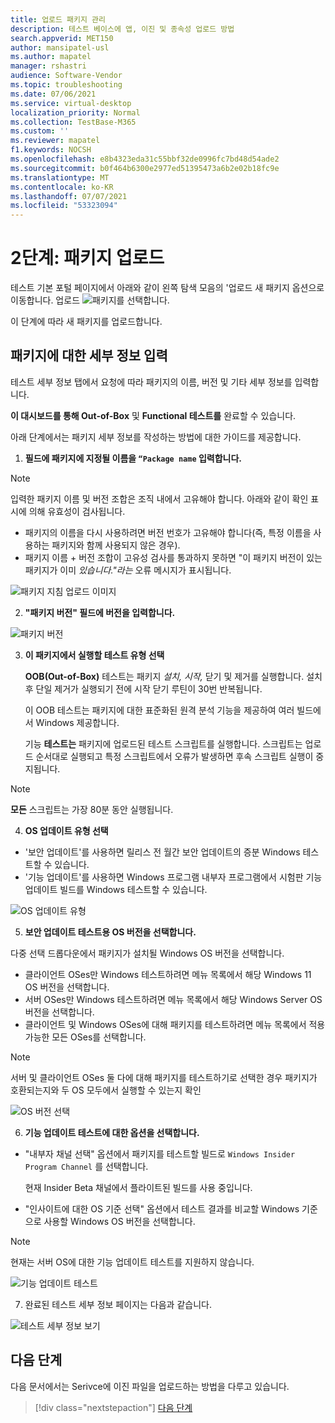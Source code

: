 ```yaml
---
title: 업로드 패키지 관리
description: 테스트 베이스에 앱, 이진 및 종속성 업로드 방법
search.appverid: MET150
author: mansipatel-usl
ms.author: mapatel
manager: rshastri
audience: Software-Vendor
ms.topic: troubleshooting
ms.date: 07/06/2021
ms.service: virtual-desktop
localization_priority: Normal
ms.collection: TestBase-M365
ms.custom: ''
ms.reviewer: mapatel
f1.keywords: NOCSH
ms.openlocfilehash: e8b4323eda31c55bbf32de0996fc7bd48d54ade2
ms.sourcegitcommit: b0f464b6300e2977ed51395473a6b2e02b18fc9e
ms.translationtype: MT
ms.contentlocale: ko-KR
ms.lasthandoff: 07/07/2021
ms.locfileid: "53323094"
---
```

# <a name="step-2-uploading-a-package"></a>2단계: 패키지 업로드

테스트 기본 포털 페이지에서 아래와 같이 왼쪽 탐색 모음의 '업로드 새 패키지 옵션으로 이동합니다. 업로드 ![ 패키지를 선택합니다.](Media/Upload-New-Package.png)

이 단계에 따라 새 패키지를 업로드합니다.

## <a name="enter-details-for-your-package"></a>패키지에 대한 세부 정보 입력

테스트 세부 정보 탭에서 요청에 따라 패키지의 이름, 버전 및 기타 세부 정보를 입력합니다. 

**이 대시보드를 통해 Out-of-Box** 및 **Functional 테스트를** 완료할 수 있습니다.

아래 단계에서는 패키지 세부 정보를 작성하는 방법에 대한 가이드를 제공합니다.

1.  **필드에 패키지에 지정될 이름을 ```“Package name``` 입력합니다.**

> [!Note]  
> 입력한 패키지 이름 및 버전 조합은 조직 내에서 고유해야 합니다. 아래와 같이 확인 표시에 의해 유효성이 검사됩니다.
  
  - 패키지의 이름을 다시 사용하려면 버전 번호가 고유해야 합니다(즉, 특정 이름을 사용하는 패키지와 함께 사용되지 않은 경우).
  - 패키지 이름 + 버전 조합이 고유성 검사를 통과하지 못하면 "이 패키지 버전이 있는 패키지가 이미 *있습니다."라는* 오류 메시지가 표시됩니다. 

![패키지 지침 업로드 이미지](Media/Instructions.png)

2. **"패키지 버전" 필드에 버전을 입력합니다.**

![패키지 버전](Media/ApplicationVersion.png)

3.  **이 패키지에서 실행할 테스트 유형 선택**

    **OOB(Out-of-Box)** 테스트는 패키지 *설치,* *시작,* 닫기 및 제거를 실행합니다.   설치 후 단일 제거가 실행되기 전에 시작 닫기 루틴이 30번 반복됩니다. 
    
    이 OOB 테스트는 패키지에 대한 표준화된 원격 분석 기능을 제공하여 여러 빌드에서 Windows 제공합니다.

    기능 **테스트는** 패키지에 업로드된 테스트 스크립트를 실행합니다. 스크립트는 업로드 순서대로 실행되고 특정 스크립트에서 오류가 발생하면 후속 스크립트 실행이 중지됩니다.

> [!Note]
> **모든** 스크립트는 가장 80분 동안 실행됩니다. 
    
4.  **OS 업데이트 유형 선택**

   - '보안 업데이트'를 사용하면 릴리스 전 월간 보안 업데이트의 증분 Windows 테스트할 수 있습니다. 
   - '기능 업데이트'를 사용하면 Windows 프로그램 내부자 프로그램에서 시험판 기능 업데이트 빌드를 Windows 테스트할 수 있습니다.
<!---
Change to the correct picture
-->
![OS 업데이트 유형](Media/OSUpdateType.png)

5.  **보안 업데이트 테스트용 OS 버전을 선택합니다.**

다중 선택 드롭다운에서 패키지가 설치될 Windows OS 버전을 선택합니다. 

  - 클라이언트 OSes만 Windows 테스트하려면 메뉴 목록에서 해당 Windows 11 OS 버전을 선택합니다.
  - 서버 OSes만 Windows 테스트하려면 메뉴 목록에서 해당 Windows Server OS 버전을 선택합니다.
  - 클라이언트 및 Windows OSes에 대해 패키지를 테스트하려면 메뉴 목록에서 적용 가능한 모든 OSes를 선택합니다. 

> [!Note]
> 서버 및 클라이언트 OSes 둘 다에 대해 패키지를 테스트하기로 선택한 경우 패키지가 호환되는지와 두 OS 모두에서 실행할 수 있는지 확인


![OS 버전 선택](Media/OSVersion.png)
<!---
Change to the correct picture
-->
6.  **기능 업데이트 테스트에 대한 옵션을 선택합니다.**

  - "내부자 채널 선택" 옵션에서 패키지를 테스트할 빌드로 ```Windows Insider Program Channel``` 를 선택합니다.
  
    현재 Insider Beta 채널에서 플라이트된 빌드를 사용 중입니다.

  - "인사이트에 대한 OS 기준 선택" 옵션에서 테스트 결과를 비교할 Windows 기준으로 사용할 Windows OS 버전을 선택합니다. 

> [!Note]
> 현재는 서버 OS에 대한 기능 업데이트 테스트를 지원하지 않습니다.
<!---
Note to actual note format for markdown
-->
<!---
Change to the correct picture
-->
![기능 업데이트 테스트](Media/FeatureUpdate.png)

7.  완료된 테스트 세부 정보 페이지는 다음과 같습니다. 

![테스트 세부 정보 보기](Media/TestDetails.png)
## <a name="next-steps"></a>다음 단계

다음 문서에서는 Serivce에 이진 파일을 업로드하는 방법을 다루고 있습니다.
> [!div class="nextstepaction"]
> [다음 단계](binaries.md)

<!---
Add button for next page
-->


